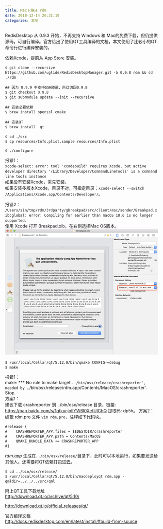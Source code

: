 ```yaml
---
title: Mac下编译 rdm
date: 2018-12-14 20:31:19
categories: 本地
---
```


RedisDesktop 从 0.9.3 开始，不再支持 Windows 和 Mac的免费下载，但仍提供源码，可自行编译。官方给出了使用QT工具编译的文档，本文使用了比较小的QT命令行进行编译安装的。

依赖Xcode，提前从 App Store 安装。

```
$ git clone --recursive https://github.com/uglide/RedisDesktopManager.git -b 0.9.8 rdm && cd ./rdm

## 因为 0.9.9 不支持SSH隧道，所以切回0.9.8
$ git checkout 0.9.8
$ git submodule update --init --recursive

## 安装必要依赖
$ brew install openssl cmake

## 安装QT
$ brew install  qt

$ cd ./src 
$ cp resources/Info.plist.sample resources/Info.plist

```

```
$ ./configure
```

报错1：  
`xcode-select: error: tool 'xcodebuild' requires Xcode, but active developer directory '/Library/Developer/CommandLineTools' is a command line tools instance`  
如果没有安装Xcode，需先安装。  
如果安装多版本Xcode，目录不对，可指定目录：`xcode-select --switch /Applications/Xcode.app/Contents/Developer/`。  

报错2：  
`/Users/sin/tmp/rdm/3rdparty/gbreakpad/src/client/mac/sender/Breakpad.xib:global: error: Compiling for earlier than macOS 10.6 is no longer supported.`  
使用 Xcode 打开 Breakpad.xib，在右侧选择Mac OS版本。  
![rdm.png](/images/20181214/2d0ad0e8675fa1c6bf63eedf4f891d4b.png)

``` 
$ /usr/local/Cellar/qt/5.12.0/bin/qmake CONFIG-=debug
$ make
``` 
报错1：  
make: *** No rule to make target `../bin/osx/release/crashreporter', needed by `../bin/osx/release/rdm.app/Contents/MacOS/crashreporter'.  Stop.  
方案1：  
建议下载 crashreporter 到 ../bin/osx/release 目录，链接: https://pan.baidu.com/s/1qtkunjollYW6I0XefUIGhQ 提取码: dp5h。
方案2：  
编辑 rdm.pro 文件 `vim rdm.pro`，注释如下代码块。
```
#release {
#    CRASHREPORTER_APP.files = $$DESTDIR/crashreporter
#    CRASHREPORTER_APP.path = Contents/MacOS
#    QMAKE_BUNDLE_DATA += CRASHREPORTER_APP
#}
```

*rdm.app* 生成在`../bin/osx/release/`目录下，此时可以本地运行，如果要发送给其他人，还需要将QT依赖打包进去。

```
$ cd ../bin/osx/release/
$ /usr/local/Cellar/qt/5.12.0/bin/macdeployqt rdm.app -qmldir=../../../src/qml
```

附上QT工具下载地址  
http://download.qt.io/archive/qt/5.10/

http://download.qt.io/official_releases/qt/

官方编译文档  
http://docs.redisdesktop.com/en/latest/install/#build-from-source

